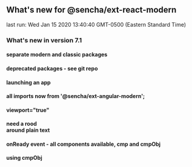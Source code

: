 ## What's new for @sencha/ext-react-modern

last run: Wed Jan 15 2020 13:40:40 GMT-0500 (Eastern Standard Time)

### What's new in version 7.1

#### separate modern and classic packages
#### deprecated packages - see git repo
#### launching an app
####
#### all imports now from '@sencha/ext-angular-modern';
#### viewport="true"
#### 
#### need a rood <div> around plain text
#### onReady event - all components available, cmp and cmpObj
#### using cmpObj